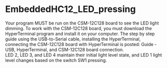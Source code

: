 # EmbeddedHC12_LED_pressing
Your program MUST be run on the CSM-12C128 board to see the LED light dimming. To work with the CSM-12C128 board, you must download the HyperTerminal program and install it on your computer. The step by step guide using the USB-to-Serial cable, installing the HyperTerminal, connecting the CSM-12C128 board with HyperTerminal is posted: Guide - USB, HyperTerminal, and CSM-12C128 board connection. \
LED 2, LED 3, and LED 4 maintain their initial light level state, and LED 1 light level changes based on the switch SW1 pressing.
